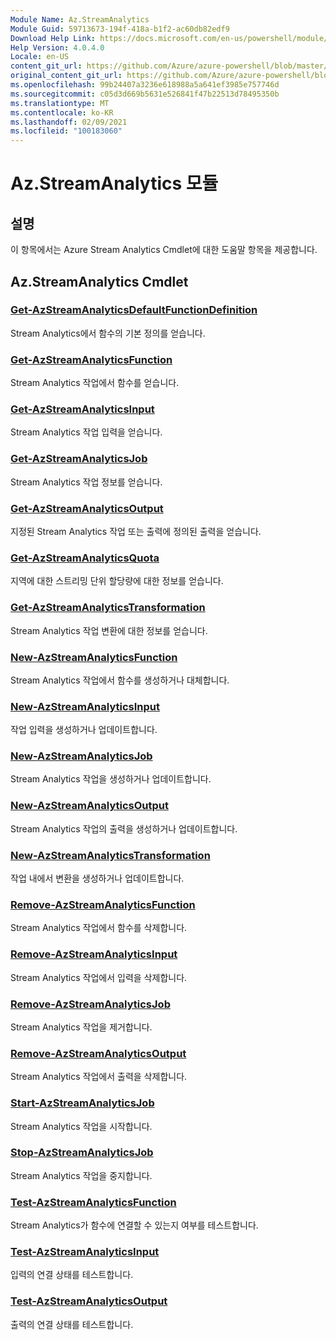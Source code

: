 ```yaml
---
Module Name: Az.StreamAnalytics
Module Guid: 59713673-194f-418a-b1f2-ac60db82edf9
Download Help Link: https://docs.microsoft.com/en-us/powershell/module/az.streamanalytics
Help Version: 4.0.4.0
Locale: en-US
content_git_url: https://github.com/Azure/azure-powershell/blob/master/src/StreamAnalytics/StreamAnalytics/help/Az.StreamAnalytics.md
original_content_git_url: https://github.com/Azure/azure-powershell/blob/master/src/StreamAnalytics/StreamAnalytics/help/Az.StreamAnalytics.md
ms.openlocfilehash: 99b24407a3236e618988a5a641ef3985e757746d
ms.sourcegitcommit: c05d3d669b5631e526841f47b22513d78495350b
ms.translationtype: MT
ms.contentlocale: ko-KR
ms.lasthandoff: 02/09/2021
ms.locfileid: "100183060"
---
```

# Az.StreamAnalytics 모듈
## 설명
이 항목에서는 Azure Stream Analytics Cmdlet에 대한 도움말 항목을 제공합니다.

## Az.StreamAnalytics Cmdlet
### [Get-AzStreamAnalyticsDefaultFunctionDefinition](Get-AzStreamAnalyticsDefaultFunctionDefinition.md)
Stream Analytics에서 함수의 기본 정의를 얻습니다.

### [Get-AzStreamAnalyticsFunction](Get-AzStreamAnalyticsFunction.md)
Stream Analytics 작업에서 함수를 얻습니다.

### [Get-AzStreamAnalyticsInput](Get-AzStreamAnalyticsInput.md)
Stream Analytics 작업 입력을 얻습니다.

### [Get-AzStreamAnalyticsJob](Get-AzStreamAnalyticsJob.md)
Stream Analytics 작업 정보를 얻습니다.

### [Get-AzStreamAnalyticsOutput](Get-AzStreamAnalyticsOutput.md)
지정된 Stream Analytics 작업 또는 출력에 정의된 출력을 얻습니다.

### [Get-AzStreamAnalyticsQuota](Get-AzStreamAnalyticsQuota.md)
지역에 대한 스트리밍 단위 할당량에 대한 정보를 얻습니다.

### [Get-AzStreamAnalyticsTransformation](Get-AzStreamAnalyticsTransformation.md)
Stream Analytics 작업 변환에 대한 정보를 얻습니다.

### [New-AzStreamAnalyticsFunction](New-AzStreamAnalyticsFunction.md)
Stream Analytics 작업에서 함수를 생성하거나 대체합니다.

### [New-AzStreamAnalyticsInput](New-AzStreamAnalyticsInput.md)
작업 입력을 생성하거나 업데이트합니다.

### [New-AzStreamAnalyticsJob](New-AzStreamAnalyticsJob.md)
Stream Analytics 작업을 생성하거나 업데이트합니다.

### [New-AzStreamAnalyticsOutput](New-AzStreamAnalyticsOutput.md)
Stream Analytics 작업의 출력을 생성하거나 업데이트합니다.

### [New-AzStreamAnalyticsTransformation](New-AzStreamAnalyticsTransformation.md)
작업 내에서 변환을 생성하거나 업데이트합니다.

### [Remove-AzStreamAnalyticsFunction](Remove-AzStreamAnalyticsFunction.md)
Stream Analytics 작업에서 함수를 삭제합니다.

### [Remove-AzStreamAnalyticsInput](Remove-AzStreamAnalyticsInput.md)
Stream Analytics 작업에서 입력을 삭제합니다.

### [Remove-AzStreamAnalyticsJob](Remove-AzStreamAnalyticsJob.md)
Stream Analytics 작업을 제거합니다.

### [Remove-AzStreamAnalyticsOutput](Remove-AzStreamAnalyticsOutput.md)
Stream Analytics 작업에서 출력을 삭제합니다.

### [Start-AzStreamAnalyticsJob](Start-AzStreamAnalyticsJob.md)
Stream Analytics 작업을 시작합니다.

### [Stop-AzStreamAnalyticsJob](Stop-AzStreamAnalyticsJob.md)
Stream Analytics 작업을 중지합니다.

### [Test-AzStreamAnalyticsFunction](Test-AzStreamAnalyticsFunction.md)
Stream Analytics가 함수에 연결할 수 있는지 여부를 테스트합니다.

### [Test-AzStreamAnalyticsInput](Test-AzStreamAnalyticsInput.md)
입력의 연결 상태를 테스트합니다.

### [Test-AzStreamAnalyticsOutput](Test-AzStreamAnalyticsOutput.md)
출력의 연결 상태를 테스트합니다.

